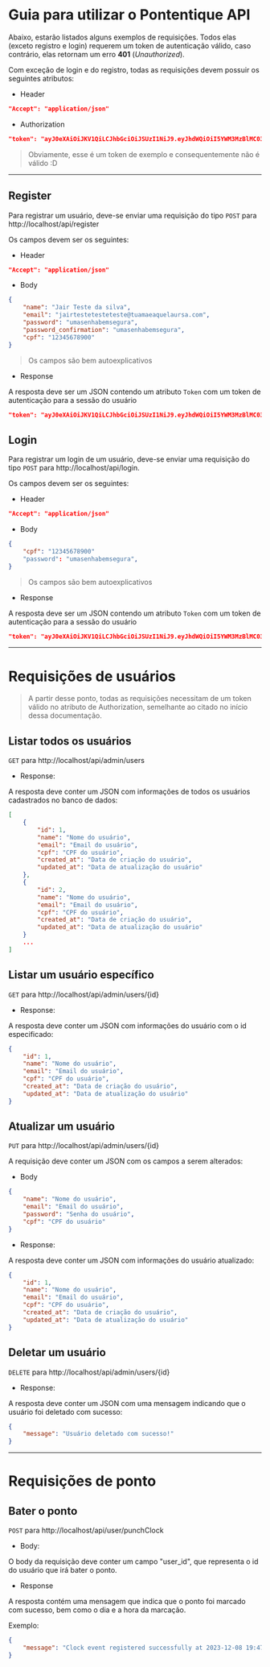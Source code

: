 # Guia para utilizar o Pontentique API

Abaixo, estarão listados alguns exemplos de requisições. Todos elas (exceto registro e login) requerem um token de autenticação válido, caso contrário, elas retornam um erro **401** (*Unauthorized*).

Com exceção de login e do registro, todas as requisições devem possuir os seguintes atributos:

- Header
```json
"Accept": "application/json"
```

 - Authorization
```json
"token": "ayJ0eXAiOiJKV1QiLCJhbGciOiJSUzI1NiJ9.eyJhdWQiOiI5YWM3MzBlMC03MDFiLTQ0YTYtYmU2Yi1mYjZhMWQ2NzBiYjgiLCJqdGkiOiIwZTI0YmZhNTgwOGU3MTUyYmExY2FkNDM1MTdlNzA5MjVmNzY2ZDdlM2RlZjBkM2ZkMmExZTg1MTUwMzFjMmIwMGUyNjM3MTVhMjMyY2E5NyIsImlhdCI6MTcwMTg3MTgyMy4yNTYzMDcsIm5iZiI6MTcwMTg3MTgyMy4yNTYzMDksImV4cCI6MTczMzQ5NDIyMy4yNTExOTIsInN1YiI6IjEwIiwic2NvcGVzIjpbXX0.NV9DC-MjNV73cb1kOsvbHLxRKtiHrobHoIO34cnoU8yASb7yc_VP9cVtdn2gLbDZce92_Te11Jp_kX_MjkTLTktGMFJHouzZ_Sh_EO8WAwQI4OfXchOP0RtSYZSIAqxeiAW1Bo38POBn-9PgrxRZLoESsqjTZpqlelAcwY61pUFwvgLLxpsqvyQzIIumyKYFpXGFdmiTq5E0LAuZfKpvM-GR_nv0yyr-Niw_6cSNVeznGLY-ZxRqZdQkWG6rdsfdnRzwBwCgMMa_IjzFr8d_22m64x4an1l0vseTAdMEJTk2k3ekLqyO2jN2t9ClIP935RJGIDu26qibUXJFaMdQ0h-UDh0FL1CDt-H889hGilpo8Azjpqr3CplQaFPNpPeEYt1E74u-ZuZitXGsSsFRG8XQDXNVyxz-PC1GI5u8ws4YzC00jwe7n8Ql9C4q6D0wF-b3wLwsl6rLv3D8BOsIEOLzg9TytiBLzvgClM-HHFRZkvyHtdwZQd7QZWydk18puqJq5CQ3wmv__gDdeI2_ykD0TYxUKzZl9L8EUb9O0NZ8-cVqXQhFi4etB5d87BpZO-epX9CR9wHeJOWR6GRpGvMuDv4TPCmqR-JckE5lUfN6HoTDZM98NCGJX7v7FEHyV2GRJpGajzT74zXaMyQT_d8sxqyW8BIrukRuoNuSGxA"
```

> Obviamente, esse é um token de exemplo e consequentemente não é válido :D

------------------------------------------------------

## Register

Para registrar um usuário, deve-se enviar uma requisição do tipo `POST` para http://localhost/api/register

Os campos devem ser os seguintes:

- Header
```json
"Accept": "application/json"
```

- Body
```json
{
    "name": "Jair Teste da silva",
    "email": "jairtestetesteteste@tuamaeaquelaursa.com",
    "password": "umasenhabemsegura",
    "password_confirmation": "umasenhabemsegura",
    "cpf": "12345678900"
}
```
> Os campos são bem autoexplicativos

- Response

A resposta deve ser um JSON contendo um atributo `Token` com um token de autenticação para a sessão do usuário

```json
"token": "ayJ0eXAiOiJKV1QiLCJhbGciOiJSUzI1NiJ9.eyJhdWQiOiI5YWM3MzBlMC03MDFiLTQ0YTYtYmU2Yi1mYjZhMWQ2NzBiYjgiLCJqdGkiOiIwZTI0YmZhNTgwOGU3MTUyYmExY2FkNDM1MTdlNzA5MjVmNzY2ZDdlM2RlZjBkM2ZkMmExZTg1MTUwMzFjMmIwMGUyNjM3MTVhMjMyY2E5NyIsImlhdCI6MTcwMTg3MTgyMy4yNTYzMDcsIm5iZiI6MTcwMTg3MTgyMy4yNTYzMDksImV4cCI6MTczMzQ5NDIyMy4yNTExOTIsInN1YiI6IjEwIiwic2NvcGVzIjpbXX0.NV9DC-MjNV73cb1kOsvbHLxRKtiHrobHoIO34cnoU8yASb7yc_VP9cVtdn2gLbDZce92_Te11Jp_kX_MjkTLTktGMFJHouzZ_Sh_EO8WAwQI4OfXchOP0RtSYZSIAqxeiAW1Bo38POBn-9PgrxRZLoESsqjTZpqlelAcwY61pUFwvgLLxpsqvyQzIIumyKYFpXGFdmiTq5E0LAuZfKpvM-GR_nv0yyr-Niw_6cSNVeznGLY-ZxRqZdQkWG6rdsfdnRzwBwCgMMa_IjzFr8d_22m64x4an1l0vseTAdMEJTk2k3ekLqyO2jN2t9ClIP935RJGIDu26qibUXJFaMdQ0h-UDh0FL1CDt-H889hGilpo8Azjpqr3CplQaFPNpPeEYt1E74u-ZuZitXGsSsFRG8XQDXNVyxz-PC1GI5u8ws4YzC00jwe7n8Ql9C4q6D0wF-b3wLwsl6rLv3D8BOsIEOLzg9TytiBLzvgClM-HHFRZkvyHtdwZQd7QZWydk18puqJq5CQ3wmv__gDdeI2_ykD0TYxUKzZl9L8EUb9O0NZ8-cVqXQhFi4etB5d87BpZO-epX9CR9wHeJOWR6GRpGvMuDv4TPCmqR-JckE5lUfN6HoTDZM98NCGJX7v7FEHyV2GRJpGajzT74zXaMyQT_d8sxqyW8BIrukRuoNuSGxA"
```

## Login

Para registrar um login de um usuário, deve-se enviar uma requisição do tipo `POST` para http://localhost/api/login.

Os campos devem ser os seguintes:

- Header
```json
"Accept": "application/json"
```

- Body
```json
{
    "cpf": "12345678900"
    "password": "umasenhabemsegura",
}
```
> Os campos são bem autoexplicativos

- Response

A resposta deve ser um JSON contendo um atributo `Token` com um token de autenticação para a sessão do usuário

```json
"token": "ayJ0eXAiOiJKV1QiLCJhbGciOiJSUzI1NiJ9.eyJhdWQiOiI5YWM3MzBlMC03MDFiLTQ0YTYtYmU2Yi1mYjZhMWQ2NzBiYjgiLCJqdGkiOiIwZTI0YmZhNTgwOGU3MTUyYmExY2FkNDM1MTdlNzA5MjVmNzY2ZDdlM2RlZjBkM2ZkMmExZTg1MTUwMzFjMmIwMGUyNjM3MTVhMjMyY2E5NyIsImlhdCI6MTcwMTg3MTgyMy4yNTYzMDcsIm5iZiI6MTcwMTg3MTgyMy4yNTYzMDksImV4cCI6MTczMzQ5NDIyMy4yNTExOTIsInN1YiI6IjEwIiwic2NvcGVzIjpbXX0.NV9DC-MjNV73cb1kOsvbHLxRKtiHrobHoIO34cnoU8yASb7yc_VP9cVtdn2gLbDZce92_Te11Jp_kX_MjkTLTktGMFJHouzZ_Sh_EO8WAwQI4OfXchOP0RtSYZSIAqxeiAW1Bo38POBn-9PgrxRZLoESsqjTZpqlelAcwY61pUFwvgLLxpsqvyQzIIumyKYFpXGFdmiTq5E0LAuZfKpvM-GR_nv0yyr-Niw_6cSNVeznGLY-ZxRqZdQkWG6rdsfdnRzwBwCgMMa_IjzFr8d_22m64x4an1l0vseTAdMEJTk2k3ekLqyO2jN2t9ClIP935RJGIDu26qibUXJFaMdQ0h-UDh0FL1CDt-H889hGilpo8Azjpqr3CplQaFPNpPeEYt1E74u-ZuZitXGsSsFRG8XQDXNVyxz-PC1GI5u8ws4YzC00jwe7n8Ql9C4q6D0wF-b3wLwsl6rLv3D8BOsIEOLzg9TytiBLzvgClM-HHFRZkvyHtdwZQd7QZWydk18puqJq5CQ3wmv__gDdeI2_ykD0TYxUKzZl9L8EUb9O0NZ8-cVqXQhFi4etB5d87BpZO-epX9CR9wHeJOWR6GRpGvMuDv4TPCmqR-JckE5lUfN6HoTDZM98NCGJX7v7FEHyV2GRJpGajzT74zXaMyQT_d8sxqyW8BIrukRuoNuSGxA"
```

------------------------------------------------------

# Requisições de usuários

> A partir desse ponto, todas as requisições necessitam de um token válido no atributo de Authorization, semelhante ao citado no início dessa documentação.

## Listar todos os usuários

`GET` para http://localhost/api/admin/users

- Response:

A resposta deve conter um JSON com informações de todos os usuários cadastrados no banco de dados:
```json
[
    {
        "id": 1,
        "name": "Nome do usuário",
        "email": "Email do usuário",
        "cpf": "CPF do usuário",
        "created_at": "Data de criação do usuário",
        "updated_at": "Data de atualização do usuário"
    },
    {
        "id": 2,
        "name": "Nome do usuário",
        "email": "Email do usuário",
        "cpf": "CPF do usuário",
        "created_at": "Data de criação do usuário",
        "updated_at": "Data de atualização do usuário"
    }
    ...
]
```

## Listar um usuário específico

`GET` para http://localhost/api/admin/users/{id}

- Response:

A resposta deve conter um JSON com informações do usuário com o id especificado:

```json
{
    "id": 1,
    "name": "Nome do usuário",
    "email": "Email do usuário",
    "cpf": "CPF do usuário",
    "created_at": "Data de criação do usuário",
    "updated_at": "Data de atualização do usuário"
}
```

## Atualizar um usuário

`PUT` para http://localhost/api/admin/users/{id}

A requisição deve conter um JSON com os campos a serem alterados:

- Body

```json
{
    "name": "Nome do usuário",
    "email": "Email do usuário",
    "password": "Senha do usuário",
    "cpf": "CPF do usuário"
}
```

- Response:

A resposta deve conter um JSON com informações do usuário atualizado:

```json
{
    "id": 1,
    "name": "Nome do usuário",
    "email": "Email do usuário",
    "cpf": "CPF do usuário",
    "created_at": "Data de criação do usuário",
    "updated_at": "Data de atualização do usuário"
}
```

## Deletar um usuário

`DELETE` para http://localhost/api/admin/users/{id}

- Response:

A resposta deve conter um JSON com uma mensagem indicando que o usuário foi deletado com sucesso:

```json
{
    "message": "Usuário deletado com sucesso!"
}
```

---

# Requisições de ponto

## Bater o ponto

`POST` para http://localhost/api/user/punchClock

- Body:

O body da requisição deve conter um campo "user_id", que representa o id do usuário que irá bater o ponto.

- Response

A resposta contém uma mensagem que indica que o ponto foi marcado com sucesso, bem como o dia e a hora da marcação.

Exemplo:

```json
{
    "message": "Clock event registered successfully at 2023-12-08 19:47:01"
}
```
